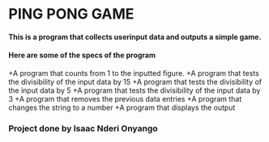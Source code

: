 # PING PONG GAME

#### This is a program that collects userinput data and outputs a simple game.

#### Here are some of the specs of the program
+A program that counts from 1 to the inputted figure.
+A program that tests the divisibility of the input data by 15
+A program that tests the divisibility of the input data by 5 
+A program that tests the divisibility of the input data by 3
+A program that removes the previous data entries
+A program that changes the string to a number
+A program that displays the output

### Project done by Isaac Nderi Onyango
